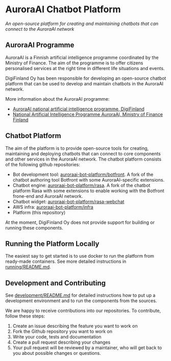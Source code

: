 # AuroraAI Chatbot Platform

*An open-source platform for creating and maintaining chatbots that
can connect to the AuroraAI network*

## AuroraAI Programme

AuroraAI is a Finnish artificial intelligence programme coordinated by
the Ministry of Finance. The aim of the programme is to offer citizens
personalised services at the right time in different life situations
and events.

DigiFinland Oy has been responsible for developing an open-source
chatbot platform that can be used to develop and maintain chatbots in
the AuroraAI network.

More information about the AuroraAI programme:
* [AuroraAI national artificial intelligence programme, DigiFinland](https://digifinland.fi/en/our-operations/aurora-ai-national-artificial-intelligence-programme/)
* [National Artificial Intelligence Programme AuroraAI, Ministry of Finance Finland](https://vm.fi/en/national-artificial-intelligence-programme-auroraai)

## Chatbot Platform

The aim of the platform is to provide open-source tools for creating,
maintaining and deploying chatbots that can connect to core components
and other services in the AuroraAI network. The chatbot platform
consists of the following github repositories:
* Bot development tool:
  [auroraai-bot-platform/botfront](https://github.com/auroraai-bot-platform/botfront). A
  fork of the chatbot authoring tool Botfront with some
  AuroraAI-specific extensions.
* Chatbot engine:
  [auroraai-bot-platform/rasa](https://github.com/auroraai-bot-platform/rasa). A
  fork of the chatbot platform Rasa with some extensions to enable
  working with the Botfront frone-end and AuroraAI network.
* Chatbot widget:
  [auroraai-bot-platform/rasa-webchat](https://github.com/auroraai-bot-platform/botfront)
* AWS infra:
  [auroraai-bot-platform/infra](https://github.com/auroraai-bot-platform/infra)
* Platform (this repository)

At the moment, DigiFinland Oy does not provide support for building or
running these components.

## Running the Platform Locally

The easiest say to get started is to use docker to run the platform
from ready-made containers. See more detailed instructions in
[running/README.md](running/README.md).

## Development and Contributing

See [development/README.md](development/README.md) for detailed
instructions how to put up a development environment and to run the
components from the sources.

We are happy to receive contributions into our repositories. To
contribute, follow these steps:
1. Create an issue describing the feature you want to work on
1. Fork the Github repository you want to work on
1. Write your code, tests and documentation
1. Create a pull request describing your changes
1. Your pull request will be reviewed by a maintainer, who will get
   back to you about possible changes or questions.
